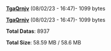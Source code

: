 [**TgaQrnjv**](/data/TgaQrnjv.txt) (08/02/23 - 16:47)- 1099 bytes

[**TgaQrnjv**](/data/TgaQrnjv.txt) (08/02/23 - 16:47)- 1099 bytes

**Total Datas**: 8937

**Total Size**: 58.59 MB / 58.6 MB